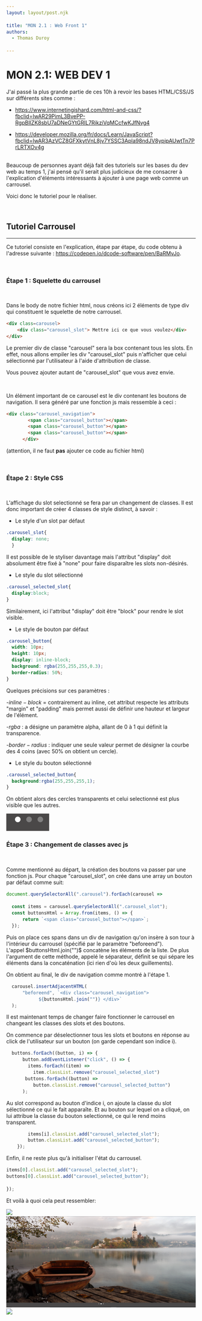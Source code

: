 ```yaml
---
layout: layout/post.njk

title: "MON 2.1 : Web Front 1"
authors:
  - Thomas Duroy

---
```


# MON 2.1: WEB DEV 1

J'ai passé la plus grande partie de ces 10h à revoir les bases HTML/CSS/JS sur différents sites comme : 
- https://www.internetingishard.com/html-and-css/?fbclid=IwAR29PimL3BvePP-RgpBlIZK8sbU7aDNeGYtGRIL7RikziVqMCcfwKJfNvg4

- https://developer.mozilla.org/fr/docs/Learn/JavaScript?fbclid=IwAR3AzVCZ8GFXkytVnL8jv7YSSC3Apla98ndJV8ypipAUwtTn7PrLRTXOv4g

<br>
Beaucoup de personnes ayant déjà fait des tutoriels sur les bases du dev web au temps 1, j'ai pensé qu'il serait plus judicieux de me consacrer à l'explication d'éléments intéressants à ajouter à une page web comme un carrousel. 

<br>

Voici donc le tutoriel pour le réaliser. 

<br>


## Tutoriel Carrousel
---

Ce tutoriel consiste en l'explication, étape par étape, du code obtenu à l'adresse suivante : https://codepen.io/dcode-software/pen/BaRMvJo.

<br>

### **Étape 1 : Squelette du carrousel** 
<br>

Dans le body de notre fichier html, nous créons ici 2 éléments de type div qui constituent le squelette de notre carrousel.

```html
<div class=carousel> 
    <div class="carousel_slot"> Mettre ici ce que vous voulez</div>
</div>
```

Le premier div de classe "carousel" sera la box contenant tous les slots. En effet, nous allons empiler les div "carousel_slot" puis n'afficher que celui sélectionné par l'utilisateur à l'aide d'attribution de classe.

Vous pouvez ajouter autant de "carousel_slot" que vous avez envie.

<br>

Un élément important de ce carousel est le div contenant les boutons de navigation. Il sera généré par une fonction js mais ressemble à ceci :

```html
<div class="carousel_navigation">
        <span class="carousel_button"></span>
        <span class="carousel_button"></span>
        <span class="carousel_button"></span>
      </div>
```
(attention, il ne faut **pas** ajouter ce code au fichier html)

<br>


### **Étape 2 : Style CSS**

<br>

L'affichage du slot selectionné se fera par un changement de classes. Il est donc important de créer 4 classes de style distinct, à savoir :
 - Le style d'un slot par défaut  

```css
.carousel_slot{
  display: none;
  }
```
Il est possible de le styliser davantage mais l'attribut "display" doit absolument être fixé à "none" pour faire disparaître les slots non-désirés.

- Le style du slot sélectionné

```css
.carousel_selected_slot{
  display:block;
}
```

Similairement, ici l'attribut "display" doit être "block" pour rendre le slot visible.

- Le style de bouton par défaut

```css
.carousel_button{
  width: 10px;
  height: 10px;
  display: inline-block;
  background: rgba(255,255,255,0.3);
  border-radius: 50%;
}
```
Quelques précisions sur ces paramètres :

-$inline-block$ = contrairement au inline, cet attribut respecte les attributs "margin" et "padding" mais permet aussi de définir une hauteur et largeur de l'élément.

-$rgba$ : a désigne un paramètre alpha, allant de 0 à 1 qui définit la transparence.

-$border-radius$ : indiquer une seule valeur permet de désigner la courbe des 4 coins (avec 50% on obtient un cercle).



- Le style du bouton sélectionné

```css
.carousel_selected_button{
  background:rgba(255,255,255,1);
}
```

On obtient alors des cercles transparents et celui selectionné est plus visible que les autres. 

<img src="carousel_buttons.png">

<br>

### **Étape 3 : Changement de classes avec js**
<br>

Comme mentionné au départ, la création des boutons va passer par une fonction js. Pour chaque "carousel_slot", on crée dans une array un bouton par défaut comme suit:

```js
document.querySelectorAll(".carousel").forEach(carousel =>

  const items = carousel.querySelectorAll(".carousel_slot");
  const buttonsHtml = Array.from(items, () => {
      return `<span class="carousel_button"></span>`;
  });
```
Puis on place ces spans dans un div de navigation qu'on insère à son tour à l'intérieur du carrousel (spécifié par le paramètre "beforeend"). <br>L'appel $buttonsHtml.join("")$ concatène les éléments de la liste. De plus l'argument de cette méthode, appelé le séparateur, définit se qui sépare les éléments dans la concaténation (ici rien d'où les deux guillements). <br>

On obtient au final, le div de navigation comme montré à l'étape 1.

```js
  carousel.insertAdjacentHTML(
      "beforeend", `<div class="carousel_navigation">
			${buttonsHtml.join("")} </div>`
  );
```

Il est maintenant temps de changer faire fonctionner le carrousel en changeant les classes des slots et des boutons. <br>

On commence par déselectionner tous les slots et boutons en réponse au click de l'utilisateur sur un bouton (on garde cependant son indice i).

```js
  buttons.forEach((button, i) => {
      button.addEventListener("click", () => {
        items.forEach((item) =>
          item.classList.remove("carousel_selected_slot")
       buttons.forEach((button) =>
          button.classList.remove("carousel_selected_button")
      );
```
Au slot correspond au bouton d'indice i, on ajoute la classe du slot sélectionné ce qui le fait apparaîte. Et au bouton sur lequel on a cliqué, on lui attribue la classe du bouton selectionné, ce qui le rend moins transparent.

```js
        items[i].classList.add("carousel_selected_slot");
        button.classList.add("carousel_selected_button");
    });
```

Enfin, il ne reste plus qu'à initialiser l'état du carrousel.

```js
items[0].classList.add("carousel_selected_slot");
buttons[0].classList.add("carousel_selected_button");

});
```

Et voilà à quoi cela peut ressembler:

<img src="carousel_1.png">
<img src="carousel_2.png">
<img src="carousel_3.png">